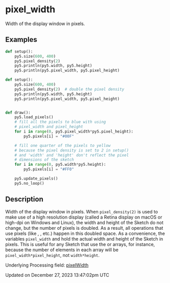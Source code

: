 # pixel_width

Width of the display window in pixels.

## Examples

<div class="example-table">

<div class="example-row"><div class="example-cell-image">

</div><div class="example-cell-code">

```python
def setup():
    py5.size(600, 400)
    py5.pixel_density(2)
    py5.println(py5.width, py5.height)
    py5.println(py5.pixel_width, py5.pixel_height)
```

</div></div>

<div class="example-row"><div class="example-cell-image">

</div><div class="example-cell-code">

```python
def setup():
    py5.size(600, 400)
    py5.pixel_density(2)  # double the pixel density
    py5.println(py5.width, py5.height)
    py5.println(py5.pixel_width, py5.pixel_height)


def draw():
    py5.load_pixels()
    # fill all the pixels to blue with using
    # pixel_width and pixel_height
    for i in range(0, py5.pixel_width*py5.pixel_height):
        py5.pixels[i] = "#00F"

    # fill one quarter of the pixels to yellow
    # because the pixel density is set to 2 in setup()
    # and 'width' and 'height' don't reflect the pixel
    # dimensions of the sketch
    for i in range(0, py5.width*py5.height):
        py5.pixels[i] = "#FF0"

    py5.update_pixels()
    py5.no_loop()
```

</div></div>

</div>

## Description

Width of the display window in pixels. When `pixel_density(2)` is used to make use of a high resolution display (called a Retina display on macOS or high-dpi on Windows and Linux), the width and height of the Sketch do not change, but the number of pixels is doubled. As a result, all operations that use pixels (like [](sketch_load_pixels), [](sketch_get_pixels), etc.) happen in this doubled space. As a convenience, the variables `pixel_width` and [](sketch_pixel_height) hold the actual width and height of the Sketch in pixels. This is useful for any Sketch that use the [](sketch_pixels) or [](sketch_np_pixels) arrays, for instance, because the number of elements in each array will be `pixel_width*pixel_height`, not `width*height`.

Underlying Processing field: [pixelWidth](https://processing.org/reference/pixelWidth.html)

Updated on December 27, 2023 13:47:02pm UTC
